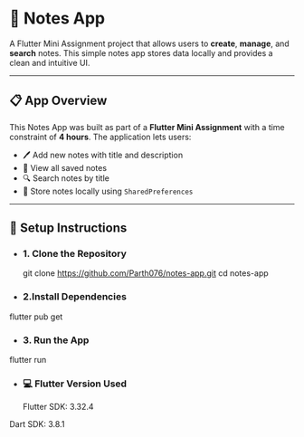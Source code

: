 # 📝 Notes App

A Flutter Mini Assignment project that allows users to **create**, **manage**, and **search** notes. This simple notes app stores data locally and provides a clean and intuitive UI.

---

## 📋 App Overview

This Notes App was built as part of a **Flutter Mini Assignment** with a time constraint of **4 hours**. The application lets users:

- 🖊️ Add new notes with title and description
- 🧠 View all saved notes
- 🔍 Search notes by title
- 💾 Store notes locally using `SharedPreferences`

---

## 🚀 Setup Instructions

- ### 1. Clone the Repository

  git clone https://github.com/Parth076/notes-app.git
  cd notes-app

- ### 2.Install Dependencies

flutter pub get

- ### 3. Run the App

flutter run

- ### 💻 Flutter Version Used
  Flutter SDK: 3.32.4

Dart SDK: 3.8.1
